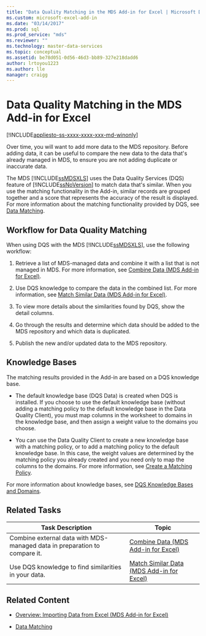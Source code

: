 ```yaml
---
title: "Data Quality Matching in the MDS Add-in for Excel | Microsoft Docs"
ms.custom: microsoft-excel-add-in
ms.date: "03/14/2017"
ms.prod: sql
ms.prod_service: "mds"
ms.reviewer: ""
ms.technology: master-data-services
ms.topic: conceptual
ms.assetid: be78d051-0d56-46d3-bb89-327e218dadd6
author: lrtoyou1223
ms.author: lle
manager: craigg
---
```

# Data Quality Matching in the MDS Add-in for Excel

[!INCLUDE[appliesto-ss-xxxx-xxxx-xxx-md-winonly](../../includes/appliesto-ss-xxxx-xxxx-xxx-md-winonly.md)]

  Over time, you will want to add more data to the MDS repository. Before adding data, it can be useful to compare the new data to the data that's already managed in MDS, to ensure you are not adding duplicate or inaccurate data.  
  
 The MDS [!INCLUDE[ssMDSXLS](../../includes/ssmdsxls-md.md)] uses the Data Quality Services (DQS) feature of [!INCLUDE[ssNoVersion](../../includes/ssnoversion-md.md)] to match data that's similar. When you use the matching functionality in the Add-in, similar records are grouped together and a score that represents the accuracy of the result is displayed. For more information about the matching functionality provided by DQS, see [Data Matching](../../data-quality-services/data-matching.md).  
  
## Workflow for Data Quality Matching  
 When using DQS with the MDS [!INCLUDE[ssMDSXLS](../../includes/ssmdsxls-md.md)], use the following workflow:  
  
1.  Retrieve a list of MDS-managed data and combine it with a list that is not managed in MDS. For more information, see [Combine Data &#40;MDS Add-in for Excel&#41;](../../master-data-services/microsoft-excel-add-in/combine-data-mds-add-in-for-excel.md).  
  
2.  Use DQS knowledge to compare the data in the combined list. For more information, see [Match Similar Data &#40;MDS Add-in for Excel&#41;](../../master-data-services/microsoft-excel-add-in/match-similar-data-mds-add-in-for-excel.md).  
  
3.  To view more details about the similarities found by DQS, show the detail columns.  
  
4.  Go through the results and determine which data should be added to the MDS repository and which data is duplicated.  
  
5.  Publish the new and/or updated data to the MDS repository.  
  
## Knowledge Bases  
 The matching results provided in the Add-in are based on a DQS knowledge base.  
  
-   The default knowledge base (DQS Data) is created when DQS is installed. If you choose to use the default knowledge base (without adding a matching policy to the default knowledge base in the Data Quality Client), you must map columns in the worksheet to domains in the knowledge base, and then assign a weight value to the domains you choose.  
  
-   You can use the Data Quality Client to create a new knowledge base with a matching policy, or to add a matching policy to the default knowledge base. In this case, the weight values are determined by the matching policy you already created and you need only to map the columns to the domains. For more information, see [Create a Matching Policy](../../data-quality-services/create-a-matching-policy.md).  
  
 For more information about knowledge bases, see [DQS Knowledge Bases and Domains](../../data-quality-services/dqs-knowledge-bases-and-domains.md).  
  
## Related Tasks  
  
|Task Description|Topic|  
|----------------------|-----------|  
|Combine external data with MDS-managed data in preparation to compare it.|[Combine Data &#40;MDS Add-in for Excel&#41;](../../master-data-services/microsoft-excel-add-in/combine-data-mds-add-in-for-excel.md)|  
|Use DQS knowledge to find similarities in your data.|[Match Similar Data &#40;MDS Add-in for Excel&#41;](../../master-data-services/microsoft-excel-add-in/match-similar-data-mds-add-in-for-excel.md)|  
  
## Related Content  
  
-   [Overview: Importing Data from Excel &#40;MDS Add-in for Excel&#41;](../../master-data-services/microsoft-excel-add-in/overview-importing-data-from-excel-mds-add-in-for-excel.md)  
  
-   [Data Matching](../../data-quality-services/data-matching.md)  
  
  
